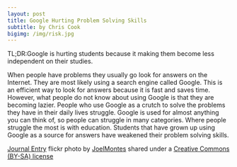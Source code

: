```yaml
---
layout: post
title: Google Hurting Problem Solving Skills
subtitle: by Chris Cook
bigimg: /img/risk.jpg
---
```

TL;DR:Google is hurting students because it making them become less independent on their studies.

When people have problems they usually go look for answers on the Internet. They are most likely using a search engine called Google. This is an efficient way to look for answers because it is fast and saves time. However, what people do not know about using Google is that they are becoming lazier. People who use Google as a crutch to solve the problems they have in their daily lives struggle. Google is used for almost anything you can think of, so people can struggle in many categories. Where people struggle the most is with education. Students that have grown up using Google as a source for answers have weakened their problem solving skills.



<a title="Journal Entry" href="https://flickr.com/photos/joelmontes/4762384399">Journal Entry</a> flickr photo by <a href="https://flickr.com/people/joelmontes">JoelMontes</a> shared under a <a href="https://creativecommons.org/licenses/by-sa/2.0/">Creative Commons (BY-SA) license</a> </small>

